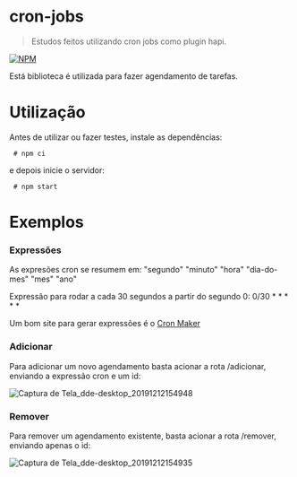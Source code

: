 # cron-jobs
 > Estudos feitos utilizando cron jobs como plugin hapi.

[![NPM](https://img.shields.io/badge/node-v10.16.3-sucess)](https://nodejs.org/en/download/)

Está biblioteca é utilizada para fazer agendamento de tarefas.

# Utilização
Antes de utilizar ou fazer testes, instale as dependências:

```
 # npm ci
```

e depois inicie o servidor:

```
 # npm start
```

# Exemplos

### Expressões
As expresões cron se resumem em: "segundo" "minuto" "hora" "dia-do-mes" "mes" "ano"

Expressão para rodar a cada 30 segundos a partir do segundo 0: 
0/30 * * * * *

Um bom site para gerar expressões é o [Cron Maker](http://www.cronmaker.com/)

### Adicionar
Para adicionar um novo agendamento basta acionar a rota /adicionar, enviando a expressão cron e um id:

![Captura de Tela_dde-desktop_20191212154948](https://user-images.githubusercontent.com/39804819/70740112-33378d80-1cf7-11ea-86f3-288fef78b0ce.png)

### Remover
Para remover um agendamento existente, basta acionar a rota /remover, enviando apenas o id:

![Captura de Tela_dde-desktop_20191212154935](https://user-images.githubusercontent.com/39804819/70740154-49dde480-1cf7-11ea-8f6a-17e5a400b187.png)
